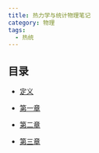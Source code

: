 ```yaml
---
title: 热力学与统计物理笔记
category: 物理
tags:
  - 热统
---
```


## 目录

- [定义](definition.md)

- [第一章](charpter1.md)

- [第二章](charpter2.md)

- [第三章](charpter3.md)
